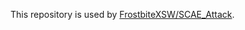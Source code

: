 This repository is used by [FrostbiteXSW/SCAE_Attack](https://github.com/FrostbiteXSW/SCAE_Attack).
